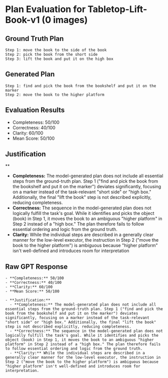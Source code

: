 # Plan Evaluation for Tabletop-Lift-Book-v1 (0 images)

## Ground Truth Plan
```
Step 1: move the book to the side of the book
Step 2: pick the book from the short side
Step 3: lift the book and put it on the high box
```

## Generated Plan
```
Step 1: find and pick the book from the bookshelf and put it on the marker
Step 2: move the book to the higher platform
```

## Evaluation Results
- Completeness: 50/100
- Correctness: 40/100
- Clarity: 60/100
- Mean Score: 50/100

## Justification
**  
  - **Completeness:** The model-generated plan does not include all essential steps from the ground-truth plan. Step 1 ("find and pick the book from the bookshelf and put it on the marker") deviates significantly, focusing on a marker instead of the task-relevant "short side" or "high box." Additionally, the final "lift the book" step is not described explicitly, reducing completeness.  
  - **Correctness:** The sequence in the model-generated plan does not logically fulfill the task's goal. While it identifies and picks the object (book) in Step 1, it moves the book to an ambiguous "higher platform" in Step 2 instead of a "high box." The plan therefore fails to follow essential ordering and logic from the ground truth.  
  - **Clarity:** While the individual steps are described in a generally clear manner for the low-level executor, the instruction in Step 2 ("move the book to the higher platform") is ambiguous because "higher platform" isn't well-defined and introduces room for interpretation

## Raw GPT Response
```
- **Completeness:** 50/100  
- **Correctness:** 40/100  
- **Clarity:** 60/100  
- **Mean Score:** 50/100  

- **Justification:**  
  - **Completeness:** The model-generated plan does not include all essential steps from the ground-truth plan. Step 1 ("find and pick the book from the bookshelf and put it on the marker") deviates significantly, focusing on a marker instead of the task-relevant "short side" or "high box." Additionally, the final "lift the book" step is not described explicitly, reducing completeness.  
  - **Correctness:** The sequence in the model-generated plan does not logically fulfill the task's goal. While it identifies and picks the object (book) in Step 1, it moves the book to an ambiguous "higher platform" in Step 2 instead of a "high box." The plan therefore fails to follow essential ordering and logic from the ground truth.  
  - **Clarity:** While the individual steps are described in a generally clear manner for the low-level executor, the instruction in Step 2 ("move the book to the higher platform") is ambiguous because "higher platform" isn't well-defined and introduces room for interpretation.
```
